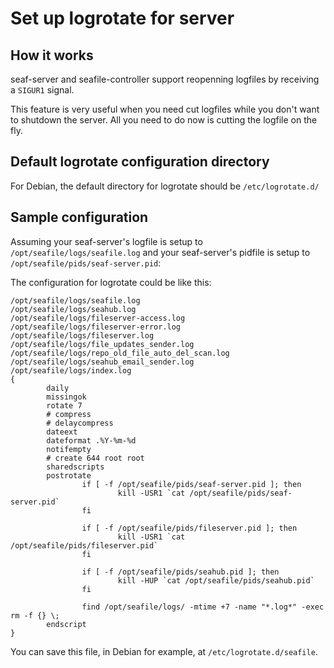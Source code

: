 # Set up logrotate for server

## How it works

seaf-server and seafile-controller support reopenning logfiles by receiving a `SIGUR1` signal.

This feature is very useful when you need cut logfiles while you don't want
to shutdown the server. All you need to do now is cutting the logfile on the fly.

## Default logrotate configuration directory

For Debian, the default directory for logrotate should be `/etc/logrotate.d/`

## Sample configuration

Assuming your seaf-server's logfile is setup to `/opt/seafile/logs/seafile.log` and your
seaf-server's pidfile is setup to `/opt/seafile/pids/seaf-server.pid`:

The configuration for logrotate could be like this:

```
/opt/seafile/logs/seafile.log
/opt/seafile/logs/seahub.log
/opt/seafile/logs/fileserver-access.log
/opt/seafile/logs/fileserver-error.log
/opt/seafile/logs/fileserver.log
/opt/seafile/logs/file_updates_sender.log
/opt/seafile/logs/repo_old_file_auto_del_scan.log
/opt/seafile/logs/seahub_email_sender.log
/opt/seafile/logs/index.log
{
        daily
        missingok
        rotate 7
        # compress
        # delaycompress
        dateext
        dateformat .%Y-%m-%d
        notifempty
        # create 644 root root
        sharedscripts
        postrotate
                if [ -f /opt/seafile/pids/seaf-server.pid ]; then
                        kill -USR1 `cat /opt/seafile/pids/seaf-server.pid`
                fi

                if [ -f /opt/seafile/pids/fileserver.pid ]; then
                        kill -USR1 `cat /opt/seafile/pids/fileserver.pid`
                fi

                if [ -f /opt/seafile/pids/seahub.pid ]; then
                        kill -HUP `cat /opt/seafile/pids/seahub.pid`
                fi

                find /opt/seafile/logs/ -mtime +7 -name "*.log*" -exec rm -f {} \;
        endscript
}

```

You can save this file, in Debian for example, at `/etc/logrotate.d/seafile`.
